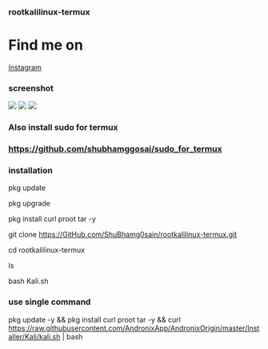 ### rootkalilinux-termux

# Find me on 
[Instagram](https://www.instagram.com/shubham_g0sain/?hl=en)

### screenshot

![ ](https://github.com/shubhamggosai/rootkalilinux-termux/blob/master/Screenshot/Screenshot_20200916_164237.jpg)
![ ](https://github.com/shubhamggosai/rootkalilinux-termux/blob/master/Screenshot/Screenshot_20200916_165257.jpg)
![ ](https://github.com/shubhamggosai/rootkalilinux-termux/blob/master/Screenshot/Screenshot_20200916_170706.jpg)

### Also install sudo for termux

### https://github.com/shubhamggosai/sudo_for_termux


### installation
 pkg update

 pkg upgrade

 pkg install curl proot tar -y

 git clone https://GitHub.com/ShuBhamg0sain/rootkalilinux-termux.git
 
 cd rootkalilinux-termux
 
 ls

 bash Kali.sh
 
### use single command

 pkg update -y && pkg install curl proot tar -y && curl https://raw.githubusercontent.com/AndronixApp/AndronixOrigin/master/Installer/Kali/kali.sh | bash
